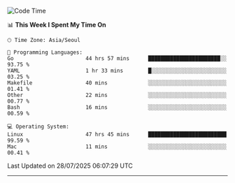 <!---
[![JS's LinkedIn](https://img.shields.io/badge/LinkedIn-blue?style=for-the-badge&logo=linkedin)](https://www.linkedin.com/in/jaeseung-lee-5a2a32139/) 
[![JS's Notion](https://img.shields.io/badge/Notion-black?style=for-the-badge&logo=notion)](https://bit.ly/ljswiki1) <br><br>
-->
<!-- ![JS's GitHub stats](https://github-readme-stats-lemon-five.vercel.app/api?username=tkxkd0159&hide=contribs,prs,stars,issues&show_icons=true&theme=react&include_all_commits=true)   -->
<!-- ![Top Langs](https://github-readme-stats-lemon-five.vercel.app/api/top-langs/?username=tkxkd0159&layout=compact&hide=jupyter%20notebook,scss,html,css&langs_count=10)  -->


<!--START_SECTION:waka-->
![Code Time](http://img.shields.io/badge/Code%20Time-4%2C115%20hrs%2028%20mins-blue)

📊 **This Week I Spent My Time On** 

```text
🕑︎ Time Zone: Asia/Seoul

💬 Programming Languages: 
Go                       44 hrs 57 mins      ███████████████████████░░   93.75 % 
YAML                     1 hr 33 mins        █░░░░░░░░░░░░░░░░░░░░░░░░   03.25 % 
Makefile                 40 mins             ░░░░░░░░░░░░░░░░░░░░░░░░░   01.41 % 
Other                    22 mins             ░░░░░░░░░░░░░░░░░░░░░░░░░   00.77 % 
Bash                     16 mins             ░░░░░░░░░░░░░░░░░░░░░░░░░   00.59 % 

💻 Operating System: 
Linux                    47 hrs 45 mins      █████████████████████████   99.59 % 
Mac                      11 mins             ░░░░░░░░░░░░░░░░░░░░░░░░░   00.41 % 
```


 Last Updated on 28/07/2025 06:07:29 UTC
<!--END_SECTION:waka-->

---
<!---
<a href="https://github.com/tkxkd0159/books">
  <img align="center" src="https://github-readme-stats-lemon-five.vercel.app/api/pin/?username=tkxkd0159&repo=books&theme=react" />
</a>
-->

<!---
- 🔭 I’m currently working on ...
- 🌱 I’m currently learning blockchain and distributed network
- 👯 I’m looking to collaborate on ...
- 🤔 I’m looking for help with ...
- 💬 Ask me about ...
- 📫 How to reach me: ...
- 😄 Pronouns: ...
- ⚡ Fun fact: ...
-->
